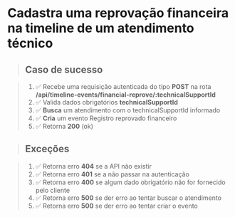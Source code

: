 # Cadastra uma reprovação financeira na timeline de um atendimento técnico

> ## Caso de sucesso

> 1. ✅ Recebe uma requisição autenticada do tipo **POST** na rota **/api/timeline-events/financial-reprove/:technicalSupportId**
> 2. ✅ Valida dados obrigatórios **technicalSupportId**
> 3. ✅ **Busca** um atendimento com o technicalSupportId informado
> 4. ✅ **Cria** um evento Registro reprovado financeiro
> 5. ✅ Retorna **200** (ok)

> ## Exceções

> 1. ✅ Retorna erro **404** se a API não existir
> 2. ✅ Retorna erro **401** se a não passar na autenticação
> 3. ✅ Retorna erro **400** se algum dado obrigatório não for fornecido pelo cliente
> 4. ✅ Retorna erro **500** se der erro ao tentar buscar o atendimento
> 5. ✅ Retorna erro **500** se der erro ao tentar criar o evento

